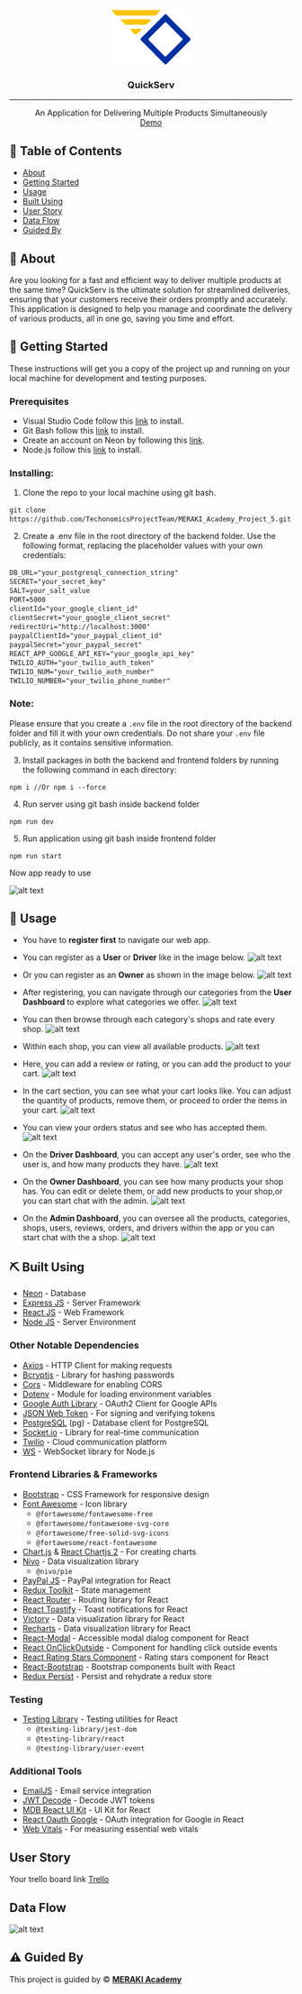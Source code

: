 <p align="center">
<a href="https://www.meraki-academy.org" target="_blank" rel="noopener noreferrer">
 <img src="./frontend/public/logo.png" alt="Project logo">
 </a>
</p>

<h3 align="center">QuickServ
</h3>

---

<p align="center"> An Application for Delivering Multiple Products Simultaneously 
    <br> 
<a href=''>Demo</a>
    <br> 
</p>

## 📝 Table of Contents

- [About](#about)
- [Getting Started](#getting_started)
- [Usage](#usage)
- [Built Using](#built_using)
- [User Story](#user_story)
- [Data Flow](#data_flow)
- [Guided By](#guided_by)

## 🧐 About <a name = "about"></a>

Are you looking for a fast and efficient way to deliver multiple products at the same time? QuickServ is the ultimate solution for streamlined deliveries, ensuring that your customers receive their orders promptly and accurately. This application is designed to help you manage and coordinate the delivery of various products, all in one go, saving you time and effort.

## 🏁 Getting Started <a name = "getting_started"></a>

These instructions will get you a copy of the project up and running on your local machine for development and testing purposes.

### Prerequisites

- Visual Studio Code follow this <a href='https://code.visualstudio.com/download'>link</a> to install.
- Git Bash follow this <a href='https://git-scm.com/downloads'>link</a> to install.
- Create an account on Neon by following this <a href='https://neon.tech/'>link</a>.
- Node.js follow this <a href='https://nodejs.org/en'>link</a> to install.

### Installing:

1. Clone the repo to your local machine using git bash.

```
git clone https://github.com/TechonomicsProjectTeam/MERAKI_Academy_Project_5.git
```
2. Create a .env file in the root directory of the backend folder. Use the following format, replacing the placeholder values with your own credentials:

```
DB_URL="your_postgresql_connection_string"
SECRET="your_secret_key"
SALT=your_salt_value
PORT=5000
clientId="your_google_client_id"
clientSecret="your_google_client_secret"
redirectUri="http://localhost:3000"
paypalClientId="your_paypal_client_id"
paypalSecret="your_paypal_secret"
REACT_APP_GOOGLE_API_KEY="your_google_api_key"
TWILIO_AUTH="your_twilio_auth_token"
TWILIO_NUM="your_twilio_auth_number"
TWILIO_NUMBER="your_twilio_phone_number"

```
### Note:
Please ensure that you create a `.env` file in the root directory of the backend folder and fill it with your own credentials. Do not share your `.env` file publicly, as it contains sensitive information.


3. Install packages in both the backend and frontend folders by running the following command in each directory:

```
npm i //Or npm i --force 
```

4. Run server using git bash inside backend folder

```
npm run dev
```

5. Run application using git bash inside frontend folder

```
npm run start
```

Now app ready to use

![alt text](image.png)

## 🎈 Usage <a name="usage"></a>

- You have to **register first** to navigate our web app. 

- You can register as a **User** or **Driver** like in the image below.
![alt text](image-1.png)
- Or you can register as an **Owner** as shown in the image below.
![alt text](image-2.png)
- After registering, you can navigate through our categories from the **User Dashboard** to explore what categories we offer.
![alt text](image-3.png)
- You can then browse through each category's shops and rate every shop.
![alt text](image-4.png)
- Within each shop, you can view all available products. 
![alt text](image-5.png)
- Here, you can add a review or rating, or you can add the product to your cart.
![alt text](image-6.png)
- In the cart section, you can see what your cart looks like. You can adjust the quantity of products, remove them, or proceed to order the items in your cart.
![alt text](image-7.png)
- You can view your orders status and see who has accepted them.
![alt text](image-8.png)
- On the **Driver Dashboard**, you can accept any user's order, see who the user is, and how many products they have.
![alt text](image-9.png)
- On the **Owner Dashboard**, you can see how many products your shop has. You can edit or delete them, or add new products to your shop,or you can start chat with the admin.
![alt text](image-10.png)
- On the **Admin Dashboard**, you can oversee all the products, categories, shops, users, reviews, orders, and drivers within the app or you can start chat with the a shop.
![alt text](image-11.png)

## ⛏️ Built Using <a name = "built_using"></a>

- [Neon](https://neon.tech/) - Database
- [Express JS](https://expressjs.com/) - Server Framework
- [React JS](https://reactjs.org/) - Web Framework
- [Node JS](https://nodejs.org/en/) - Server Environment

### Other Notable Dependencies

- [Axios](https://axios-http.com/) - HTTP Client for making requests
- [Bcryptjs](https://github.com/dcodeIO/bcrypt.js) - Library for hashing passwords
- [Cors](https://expressjs.com/en/resources/middleware/cors.html) - Middleware for enabling CORS
- [Dotenv](https://github.com/motdotla/dotenv) - Module for loading environment variables
- [Google Auth Library](https://github.com/googleapis/google-auth-library-nodejs) - OAuth2 Client for Google APIs
- [JSON Web Token](https://github.com/auth0/node-jsonwebtoken) - For signing and verifying tokens
- [PostgreSQL](https://www.postgresql.org/) (pg) - Database client for PostgreSQL
- [Socket.io](https://socket.io/) - Library for real-time communication
- [Twilio](https://www.twilio.com/) - Cloud communication platform
- [WS](https://github.com/websockets/ws) - WebSocket library for Node.js

### Frontend Libraries & Frameworks

- [Bootstrap](https://getbootstrap.com/) - CSS Framework for responsive design
- [Font Awesome](https://fontawesome.com/) - Icon library
  - `@fortawesome/fontawesome-free`
  - `@fortawesome/fontawesome-svg-core`
  - `@fortawesome/free-solid-svg-icons`
  - `@fortawesome/react-fontawesome`
- [Chart.js](https://www.chartjs.org/) & [React Chartjs 2](https://react-chartjs-2.js.org/) - For creating charts
- [Nivo](https://nivo.rocks/) - Data visualization library
  - `@nivo/pie`
- [PayPal JS](https://www.npmjs.com/package/@paypal/react-paypal-js) - PayPal integration for React
- [Redux Toolkit](https://redux-toolkit.js.org/) - State management
- [React Router](https://reactrouter.com/) - Routing library for React
- [React Toastify](https://fkhadra.github.io/react-toastify/) - Toast notifications for React
- [Victory](https://formidable.com/open-source/victory/) - Data visualization library for React
- [Recharts](https://recharts.org/) - Data visualization library for React
- [React-Modal](https://reactcommunity.org/react-modal/) - Accessible modal dialog component for React
- [React OnClickOutside](https://github.com/Pomax/react-onclickoutside) - Component for handling click outside events
- [React Rating Stars Component](https://github.com/awran5/react-rating-stars-component) - Rating stars component for React
- [React-Bootstrap](https://react-bootstrap.github.io/) - Bootstrap components built with React
- [Redux Persist](https://github.com/rt2zz/redux-persist) - Persist and rehydrate a redux store

### Testing

- [Testing Library](https://testing-library.com/docs/react-testing-library/intro/) - Testing utilities for React
  - `@testing-library/jest-dom`
  - `@testing-library/react`
  - `@testing-library/user-event`

### Additional Tools

- [EmailJS](https://www.emailjs.com/) - Email service integration
- [JWT Decode](https://github.com/auth0/jwt-decode) - Decode JWT tokens
- [MDB React UI Kit](https://mdbootstrap.com/docs/react/) - UI Kit for React
- [React Oauth Google](https://github.com/MomenSherif/react-oauth) - OAuth integration for Google in React
- [Web Vitals](https://web.dev/vitals/) - For measuring essential web vitals


## User Story <a name = "#user_story"></a>

Your trello board link
<a href='https://trello.com/b/UySdLoEL/techonomics'>Trello</a>

## Data Flow <a name = "#data_flow"></a>

![alt text](image-12.png)

## ⚠️ Guided By <a name = "guided_by"></a>

This project is guided by ©️ **[MERAKI Academy](https://www.meraki-academy.org)**